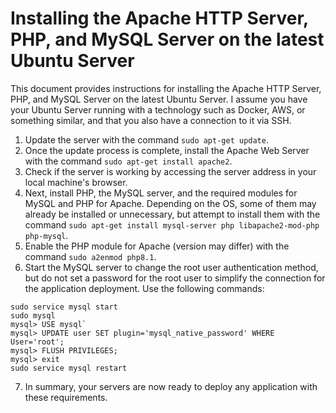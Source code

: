 # Installing the Apache HTTP Server, PHP, and MySQL Server on the latest Ubuntu Server 
This document provides instructions for installing the Apache HTTP Server, PHP, and MySQL Server on the latest Ubuntu Server. I assume you have your Ubuntu Server running with a technology such as Docker, AWS, or something similar, and that you also have a connection to it via SSH.
1. Update the server with the command `sudo apt-get update`.
2. Once the update process is complete, install the Apache Web Server with the command `sudo apt-get install apache2`.
3. Check if the server is working by accessing the server address in your local machine's browser.
4. Next, install PHP, the MySQL server, and the required modules for MySQL and PHP for Apache. Depending on the OS, some of them may already be installed or unnecessary, but attempt to install them with the command `sudo apt-get install mysql-server php libapache2-mod-php php-mysql`.
5. Enable the PHP module for Apache (version may differ) with the command `sudo a2enmod php8.1`.
6. Start the MySQL server to change the root user authentication method, but do not set a password for the root user to simplify the connection for the application deployment. Use the following commands:
```
sudo service mysql start
sudo mysql
mysql> USE mysql`
mysql> UPDATE user SET plugin='mysql_native_password' WHERE User='root';
mysql> FLUSH PRIVILEGES;
mysql> exit
sudo service mysql restart
```
7. In summary, your servers are now ready to deploy any application with these requirements.

